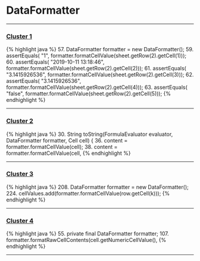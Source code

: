 # DataFormatter

***

### [Cluster 1](./1)
{% highlight java %}
57. DataFormatter formatter = new DataFormatter();
59. assertEquals( "1",                     formatter.formatCellValue(sheet.getRow(2).getCell(1)));
60. assertEquals( "2019-10-11 13:18:46",   formatter.formatCellValue(sheet.getRow(2).getCell(2)));
61. assertEquals( "3.1415926536",          formatter.formatCellValue(sheet.getRow(2).getCell(3)));
62. assertEquals( "3.1415926536",          formatter.formatCellValue(sheet.getRow(2).getCell(4)));
63. assertEquals( "false",                 formatter.formatCellValue(sheet.getRow(2).getCell(5)));
{% endhighlight %}

***

### [Cluster 2](./2)
{% highlight java %}
30. String toString(FormulaEvaluator evaluator, DataFormatter formatter, Cell cell) {
36.       content = formatter.formatCellValue(cell);
38.       content = formatter.formatCellValue(cell,
{% endhighlight %}

***

### [Cluster 3](./3)
{% highlight java %}
208. DataFormatter formatter = new DataFormatter();
224.                 cellValues.add(formatter.formatCellValue(row.getCell(k)));
{% endhighlight %}

***

### [Cluster 4](./4)
{% highlight java %}
55. private final DataFormatter formatter;
107.                         formatter.formatRawCellContents(cell.getNumericCellValue(),
{% endhighlight %}

***

